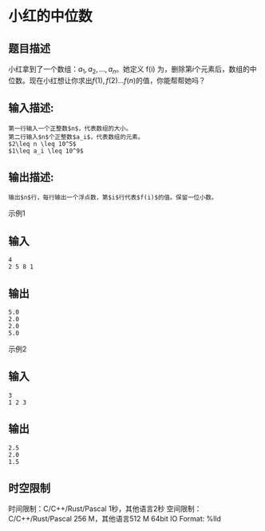 # 小红的中位数

## 题目描述

小红拿到了一个数组：$a_1,a_2,...,a_n$。她定义 f(i) 为，删除第$i$个元素后，数组的中位数。现在小红想让你求出$f(1),f(2)...f(n)$的值，你能帮帮她吗？

## 输入描述:
    
    
    第一行输入一个正整数$n$，代表数组的大小。  
    第二行输入$n$个正整数$a_i$，代表数组的元素。  
    $2\leq n \leq 10^5$  
    $1\leq a_i \leq 10^9$

## 输出描述:
    
    
    输出$n$行，每行输出一个浮点数，第$i$行代表$f(i)$的值。保留一位小数。

示例1 

## 输入
    
    
    4
    2 5 8 1

## 输出
    
    
    5.0
    2.0
    2.0
    5.0

示例2 

## 输入
    
    
    3
    1 2 3

## 输出
    
    
    2.5
    2.0
    1.5


## 时空限制

时间限制：C/C++/Rust/Pascal 1秒，其他语言2秒
空间限制：C/C++/Rust/Pascal 256 M，其他语言512 M
64bit IO Format: %lld